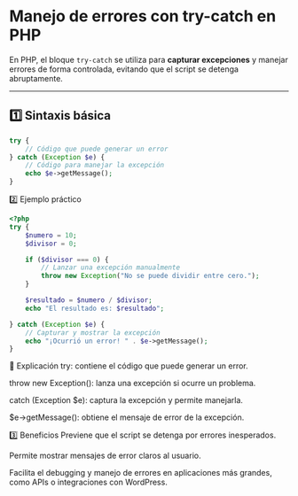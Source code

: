 # Manejo de errores con try-catch en PHP

En PHP, el bloque `try-catch` se utiliza para **capturar excepciones** y manejar errores de forma controlada, evitando que el script se detenga abruptamente.

---

## 1️⃣ Sintaxis básica

```php
try {
    // Código que puede generar un error
} catch (Exception $e) {
    // Código para manejar la excepción
    echo $e->getMessage();
}
```

2️⃣ Ejemplo práctico
```php
<?php
try {
    $numero = 10;
    $divisor = 0;

    if ($divisor === 0) {
        // Lanzar una excepción manualmente
        throw new Exception("No se puede dividir entre cero.");
    }

    $resultado = $numero / $divisor;
    echo "El resultado es: $resultado";

} catch (Exception $e) {
    // Capturar y mostrar la excepción
    echo "¡Ocurrió un error! " . $e->getMessage();
}
```

🔹 Explicación
try: contiene el código que puede generar un error.

throw new Exception(): lanza una excepción si ocurre un problema.

catch (Exception $e): captura la excepción y permite manejarla.

$e->getMessage(): obtiene el mensaje de error de la excepción.

3️⃣ Beneficios
Previene que el script se detenga por errores inesperados.

Permite mostrar mensajes de error claros al usuario.

Facilita el debugging y manejo de errores en aplicaciones más grandes, como APIs o integraciones con WordPress.
